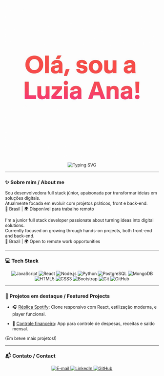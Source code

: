 <!-- Banner visual personalizado -->
<p align="center">
  <img src="https://github.com/LuziaAnaJS/LuziaAnaJS/blob/main/banner_luzia_ana.png.jpg?raw=true" alt="Olá, sou a Luzia Ana!" />
</p>

<!-- Texto animado bilíngue -->
<p align="center">
  <img src="https://readme-typing-svg.demolab.com?font=Montserrat&weight=800&size=24&pause=1000&color=F720D4&center=true&vCenter=true&width=480&lines=Olá%2C+sou+a+Luzia+Ana!;Bem-vindo+ao+meu+GitHub!;Full+Stack+Dev+em+evolução+🚀;Hi%2C+I'm+Luzia+Ana!;Welcome+to+my+GitHub!;Full+Stack+Dev+in+progress+🚀" alt="Typing SVG" />
</p>

---

### ✨ Sobre mim / About me

Sou desenvolvedora full stack júnior, apaixonada por transformar ideias em soluções digitais.  
Atualmente focada em evoluir com projetos práticos, front e back-end.  
📍 Brasil | 🌍 Disponível para trabalho remoto

I'm a junior full stack developer passionate about turning ideas into digital solutions.  
Currently focused on growing through hands-on projects, both front-end and back-end.  
📍 Brazil | 🌍 Open to remote work opportunities

---

### 💻 Tech Stack

<p align="center">
  <img src="https://img.shields.io/badge/JavaScript-F7DF1E?style=for-the-badge&logo=javascript&logoColor=000" alt="JavaScript" />
  <img src="https://img.shields.io/badge/React-61DAFB?style=for-the-badge&logo=react&logoColor=000" alt="React" />
  <img src="https://img.shields.io/badge/Node.js-339933?style=for-the-badge&logo=node.js&logoColor=fff" alt="Node.js" />
  <img src="https://img.shields.io/badge/Python-3776AB?style=for-the-badge&logo=python&logoColor=fff" alt="Python" />
  <img src="https://img.shields.io/badge/PostgreSQL-4169E1?style=for-the-badge&logo=postgresql&logoColor=fff" alt="PostgreSQL" />
  <img src="https://img.shields.io/badge/MongoDB-47A248?style=for-the-badge&logo=mongodb&logoColor=fff" alt="MongoDB" />
  <img src="https://img.shields.io/badge/HTML5-E34F26?style=for-the-badge&logo=html5&logoColor=fff" alt="HTML5" />
  <img src="https://img.shields.io/badge/CSS3-1572B6?style=for-the-badge&logo=css3&logoColor=fff" alt="CSS3" />
  <img src="https://img.shields.io/badge/Bootstrap-7952B3?style=for-the-badge&logo=bootstrap&logoColor=fff" alt="Bootstrap" />
  <img src="https://img.shields.io/badge/Git-F05032?style=for-the-badge&logo=git&logoColor=fff" alt="Git" />
  <img src="https://img.shields.io/badge/GitHub-181717?style=for-the-badge&logo=github&logoColor=fff" alt="GitHub" />
</p>

---

### 🧠 Projetos em destaque / Featured Projects

- 🎧 [Réplica Spotify](https://github.com/LuziaAnaJS/deploy-projeto-replica-spotify): Clone responsivo com React, estilização moderna, e player funcional.

- 💸 [Controle financeiro](https://github.com/LuziaAnaJS/controle-financeiro): App para controle de despesas, receitas e saldo mensal.

(Em breve mais projetos!)

---

### 📬 Contato / Contact

<p align="center">
  <a href="mailto:luzianajorge333@icloud.com">
    <img src="https://img.shields.io/badge/E--mail-@-blueviolet?style=for-the-badge&logo=gmail&logoColor=white" alt="E-mail" />
  </a>
  <a href="https://linkedin.com/in/luzia-ana-js" target="_blank">
    <img src="https://img.shields.io/badge/LinkedIn-LuziaAnaJS-blue?style=for-the-badge&logo=linkedin&logoColor=white" alt="LinkedIn" />
  </a>
  <a href="https://github.com/LuziaAnaJS" target="_blank">
    <img src="https://img.shields.io/badge/GitHub-LuziaAnaJS-181717?style=for-the-badge&logo=github&logoColor=white" alt="GitHub" />
  </a>
</p>